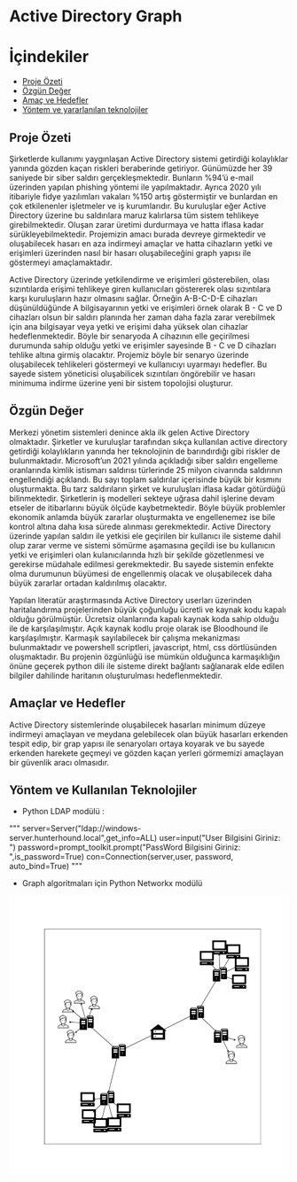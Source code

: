 # Active Directory Graph


# İçindekiler
* [Proje Özeti](#proje-özeti)
* [Özgün Değer](#özgün-değer)
* [Amaç ve Hedefler](#amaç-ve-hedefler)
* [Yöntem ve yararlanılan teknolojiler](#yöntem-ve-yararlanılan-teknolojiler)



## Proje Özeti 

  Şirketlerde kullanımı yaygınlaşan Active Directory sistemi getirdiği kolaylıklar yanında gözden kaçan riskleri beraberinde getiriyor. Günümüzde her 39 saniyede bir siber saldırı gerçekleşmektedir. Bunların %94’ü e-mail üzerinden yapılan phishing yöntemi ile yapılmaktadır. Ayrıca 2020 yılı itibariyle fidye yazılımları vakaları %150 artış göstermiştir ve bunlardan en çok etkilenenler işletmeler ve iş kurumlarıdır. Bu kuruluşlar eğer Active Directory üzerine bu saldırılara maruz kalırlarsa tüm sistem tehlikeye girebilmektedir. Oluşan zarar üretimi durdurmaya ve hatta iflasa kadar sürükleyebilmektedir. Projemizin amacı burada devreye girmektedir ve oluşabilecek hasarı en aza indirmeyi amaçlar ve hatta cihazların yetki ve erişimleri üzerinden nasıl bir hasarı oluşabileceğini graph yapısı ile göstermeyi amaçlamaktadır.
  
  
  Active Directory üzerinde yetkilendirme ve erişimleri gösterebilen, olası sızıntılarda erişimi tehlikeye giren kullanıcıları göstererek olası sızıntılara karşı kuruluşların hazır olmasını sağlar. Örneğin A-B-C-D-E cihazları düşünüldüğünde A bilgisayarının yetki ve erişimleri örnek olarak  B - C ve D cihazları olsun bir saldırı planında her zaman daha fazla zarar verebilmek için ana bilgisayar veya yetki ve erişimi daha yüksek olan cihazlar hedeflenmektedir. Böyle bir senaryoda A cihazının elle geçirilmesi durumunda sahip olduğu yetki ve erişimler sayesinde B - C ve D cihazları tehlike altına girmiş olacaktır. Projemiz böyle bir senaryo üzerinde oluşabilecek tehlikeleri göstermeyi ve kullanıcıyı uyarmayı hedefler. Bu sayede sistem yöneticisi oluşabilicek sızıntıları öngörebilir ve hasarı minimuma indirme üzerine yeni bir sistem topolojisi oluşturur.
  
 ## Özgün Değer
 
  Merkezi yönetim sistemleri denince akla ilk gelen Active Directory olmaktadır. Şirketler ve kuruluşlar tarafından sıkça kullanılan active directory getirdiği kolaylıkların yanında her teknolojinin de barındırdığı gibi riskler de bulunmaktadır. Microsoft’un 2021 yılında açıkladığı siber saldırı engelleme oranlarında kimlik istismarı saldırısı türlerinde 25 milyon civarında saldırının engellendiği açıklandı. Bu sayı toplam saldırılar içerisinde büyük bir kısmını oluşturmakta. Bu tarz saldırıların şirket ve kuruluşları iflasa kadar götürdüğü bilinmektedir. Şirketlerin iş modelleri sekteye uğrasa dahil işlerine devam etseler de itibarlarını büyük ölçüde kaybetmektedir. Böyle büyük problemler ekonomik anlamda büyük zararlar oluşturmakta ve engellenemez ise bile kontrol altına daha kısa sürede alınması gerekmektedir. Active Directory üzerinde yapılan saldırı ile yetkisi ele geçirilen bir kullanıcı ile sisteme dahil olup zarar verme ve sistemi sömürme aşamasına geçildi ise bu kullanıcın yetki ve erişimleri olan kulanıcılarında hızlı bir şekilde gözetlenmesi ve gerekirse müdahale edilmesi gerekmektedir. Bu sayede sistemin enfekte olma durumunun büyümesi de engellenmiş olacak ve oluşabilecek daha büyük zararlar ortadan kaldırılmış olacaktır.
 
  Yapılan literatür araştırmasında Active Directory userları üzerinden haritalandırma projelerinden büyük çoğunluğu ücretli ve kaynak kodu kapalı olduğu görülmüştür. Ücretsiz olanlarında kapalı kaynak koda sahip olduğu ile de karşılaşılmıştır. Açık kaynak kodlu proje olarak ise Bloodhound ile karşılaşılmıştır. Karmaşık sayılabilecek bir çalışma mekanizması bulunmaktadır ve powershell scriptleri, javascript, html, css dörtlüsünden oluşmaktadır. Bu projenin özgünlüğü ise mümkün olduğunca karmaşıklığın önüne geçerek python dili ile sisteme direkt bağlantı sağlanarak elde edilen bilgiler dahilinde haritanın oluşturulması hedeflenmektedir.
  
  
  ## Amaçlar ve Hedefler 
  
  Active Directory sistemlerinde oluşabilecek hasarları minimum düzeye indirmeyi amaçlayan ve meydana gelebilecek olan büyük hasarları erkenden tespit edip, bir grap yapısı ile senaryoları ortaya koyarak ve bu sayede erkenden harekete geçmeyi ve gözden kaçan yerleri görmemizi amaçlayan bir güvenlik aracı olmasıdır.
  
  
  ## Yöntem ve Kullanılan Teknolojiler 
  
  
  * Python LDAP modülü :
 
""" server=Server("ldap://windows-server.hunterhound.local",get_info=ALL)
  user=input("User Bilgisini Giriniz: ")
  password=prompt_toolkit.prompt("PassWord Bilgisini Giriniz: ",is_password=True)
  con=Connection(server,user, password, auto_bind=True) """
  
  
  * Graph algoritmaları için Python Networkx modülü

![](Proje/graph.png)
